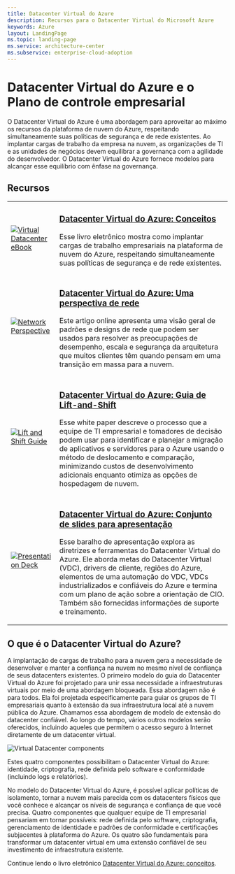 ```yaml
---
title: Datacenter Virtual do Azure
description: Recursos para o Datacenter Virtual do Microsoft Azure
keywords: Azure
layout: LandingPage
ms.topic: landing-page
ms.service: architecture-center
ms.subservice: enterprise-cloud-adoption
---
```


# <a name="azure-virtual-datacenter-and-the-enterprise-control-plane"></a>Datacenter Virtual do Azure e o Plano de controle empresarial

O Datacenter Virtual do Azure é uma abordagem para aproveitar ao máximo os recursos da plataforma de nuvem do Azure, respeitando simultaneamente suas políticas de segurança e de rede existentes. Ao implantar cargas de trabalho da empresa na nuvem, as organizações de TI e as unidades de negócios devem equilibrar a governança com a agilidade do desenvolvedor. O Datacenter Virtual do Azure fornece modelos para alcançar esse equilíbrio com ênfase na governança.
 
## <a name="resources"></a>Recursos
<table>
<tr>
    <td style="width: 64px; vertical-align: middle;"><a href="https://aka.ms/VDC/Concepts"><img src="../_images/virtual-datacenter.svg" alt="Virtual Datacenter eBook" /></a></td>
    <td>
        <h3><a href="https://aka.ms/VDC/Concepts">Datacenter Virtual do Azure: Conceitos</a></h3>
        <p>Esse livro eletrônico mostra como implantar cargas de trabalho empresariais na plataforma de nuvem do Azure, respeitando simultaneamente suas políticas de segurança e de rede existentes.</p>
    </td>
</tr>
<tr>
    <td style="width: 64px; vertical-align: middle;"><a href="/azure/networking/networking-virtual-datacenter"><img src="./images/vdc-network.png" alt="Network Perspective" /></a></td>
    <td>
        <h3><a href="networking-virtual-datacenter.md">Datacenter Virtual do Azure: Uma perspectiva de rede</a></h3>
        <p>Este artigo online apresenta uma visão geral de padrões e designs de rede que podem ser usados para resolver as preocupações de desempenho, escala e segurança da arquitetura que muitos clientes têm quando pensam em uma transição em massa para a nuvem.</p>
    </td>
</tr>
<tr>
    <td style="width: 64px; vertical-align: middle;"><a href="https://aka.ms/VDC/Lift"><img src="./images/vdc-lift-and-shift.png" alt="Lift and Shift Guide" /></a></td>
    <td>
        <h3><a href="https://aka.ms/VDC/Lift">Datacenter Virtual do Azure: Guia de Lift-and-Shift </a></h3>
        <p>Esse white paper descreve o processo que a equipe de TI empresarial e tomadores de decisão podem usar para identificar e planejar a migração de aplicativos e servidores para o Azure usando o método de deslocamento e comparação, minimizando custos de desenvolvimento adicionais enquanto otimiza as opções de hospedagem de nuvem.</p>
    </td>
</tr>
<tr>
    <td style="width: 64px; vertical-align: middle;"><a href="https://aka.ms/VDC/Deck"><img src="./images/vdc-deck.png" alt="Presentation Deck" /></a></td>
    <td>
        <h3><a href="https://aka.ms/VDC/Deck">Datacenter Virtual do Azure: Conjunto de slides para apresentação </a></h3>
        <p>Esse baralho de apresentação explora as diretrizes e ferramentas do Datacenter Virtual do Azure. Ele aborda metas do Datacenter Virtual (VDC), drivers de cliente, regiões do Azure, elementos de uma automação do VDC, VDCs industrializados e confiáveis do Azure e termina com um plano de ação sobre a orientação de CIO. Também são fornecidas informações de suporte e treinamento.</p>
    </td>
</tr>
</table>

## <a name="what-is-the-azure-virtual-datacenter"></a>O que é o Datacenter Virtual do Azure?

A implantação de cargas de trabalho para a nuvem gera a necessidade de desenvolver e manter a confiança na nuvem no mesmo nível de confiança de seus datacenters existentes. O primeiro modelo do guia do Datacenter Virtual do Azure foi projetado para unir essa necessidade a infraestruturas virtuais por meio de uma abordagem bloqueada. Essa abordagem não é para todos. Ela foi projetada especificamente para guiar os grupos de TI empresariais quanto à extensão da sua infraestrutura local até a nuvem pública do Azure. Chamamos essa abordagem de modelo de extensão do datacenter confiável. Ao longo do tempo, vários outros modelos serão oferecidos, incluindo aqueles que permitem o acesso seguro à Internet diretamente de um datacenter virtual.

<img src="./images/vdc-components.svg" alt="Virtual Datacenter components" style="max-width:700px;"/>

Estes quatro componentes possibilitam o Datacenter Virtual do Azure: identidade, criptografia, rede definida pelo software e conformidade (incluindo logs e relatórios).

No modelo do Datacenter Virtual do Azure, é possível aplicar políticas de isolamento, tornar a nuvem mais parecida com os datacenters físicos que você conhece e alcançar os níveis de segurança e confiança de que você precisa. Quatro componentes que qualquer equipe de TI empresarial pensariam em tornar possíveis: rede definida pelo software, criptografia, gerenciamento de identidade e padrões de conformidade e certificações subjacentes à plataforma do Azure. Os quatro são fundamentais para transformar um datacenter virtual em uma extensão confiável de seu investimento de infraestrutura existente.


Continue lendo o livro eletrônico <a href="https://aka.ms/VDC/eBook">Datacenter Virtual do Azure: conceitos</a>.
